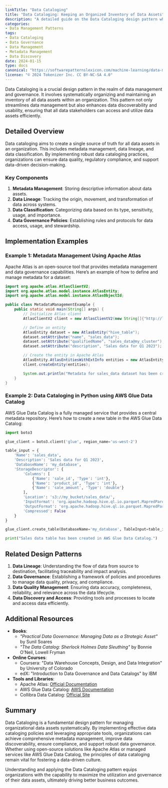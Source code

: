 ```yaml
---
linkTitle: "Data Cataloging"
title: "Data Cataloging: Keeping an Organized Inventory of Data Assets"
description: "A detailed guide on the Data Cataloging design pattern which focuses on organizing and managing an inventory of data assets to streamline data governance and enhance data management within an organization."
categories:
- Data Management Patterns
tags:
- Data Cataloging
- Data Governance
- Data Management
- Metadata Management
- Data Discovery
date: 2024-01-15
type: docs
canonical: "https://softwarepatternslexicon.com/machine-learning/data-management-patterns/data-governance/data-cataloging"
license: "© 2024 Tokenizer Inc. CC BY-NC-SA 4.0"
---
```



Data Cataloging is a crucial design pattern in the realm of data management and governance. It involves systematically organizing and maintaining an inventory of all data assets within an organization. This pattern not only streamlines data management but also enhances data discoverability and usability, ensuring that all data stakeholders can access and utilize data assets efficiently. 

## Detailed Overview

Data cataloging aims to create a single source of truth for all data assets in an organization. This includes metadata management, data lineage, and data classification. By implementing robust data cataloging practices, organizations can ensure data quality, regulatory compliance, and support data-driven decision-making.

### Key Components

1. **Metadata Management**: Storing descriptive information about data assets.
2. **Data Lineage**: Tracking the origin, movement, and transformation of data across systems.
3. **Data Classification**: Categorizing data based on its type, sensitivity, usage, and importance.
4. **Data Governance Policies**: Establishing rules and protocols for data access, usage, and stewardship.

## Implementation Examples

### Example 1: Metadata Management Using Apache Atlas

Apache Atlas is an open-source tool that provides metadata management and data governance capabilities. Here’s an example of how to define and manage metadata for a dataset:

```java
import org.apache.atlas.AtlasClientV2;
import org.apache.atlas.model.instance.AtlasEntity;
import org.apache.atlas.model.instance.AtlasObjectId;

public class MetadataManagementExample {
    public static void main(String[] args) {
        // Initialize Atlas client
        AtlasClientV2 client = new AtlasClientV2(new String[]{"http://localhost:21000"}, new String[]{"admin", "admin"});

        // Define an entity
        AtlasEntity dataset = new AtlasEntity("hive_table");
        dataset.setAttribute("name", "sales_data");
        dataset.setAttribute("qualifiedName", "sales_data@my_cluster");
        dataset.setAttribute("description", "Sales data for Q1 2023");

        // Create the entity in Apache Atlas
        AtlasEntity.AtlasEntitiesWithExtInfo entities = new AtlasEntity.AtlasEntitiesWithExtInfo(dataset);
        client.createEntity(entities);

        System.out.println("Metadata for sales_data dataset has been created in Apache Atlas.");
    }
}
```

### Example 2: Data Cataloging in Python using AWS Glue Data Catalog

AWS Glue Data Catalog is a fully managed service that provides a central metadata repository. Here’s how to create a new table in the AWS Glue Data Catalog:

```python
import boto3

glue_client = boto3.client('glue', region_name='us-west-2')

table_input = {
    'Name': 'sales_data',
    'Description': 'Sales data for Q1 2023',
    'DatabaseName': 'my_database',
    'StorageDescriptor': {
        'Columns': [
            {'Name': 'sale_id', 'Type': 'int'},
            {'Name': 'product_id', 'Type': 'int'},
            {'Name': 'sale_amount', 'Type': 'double'}
        ],
        'Location': 's3://my_bucket/sales_data/',
        'InputFormat': 'org.apache.hadoop.hive.ql.io.parquet.MapredParquetInputFormat',
        'OutputFormat': 'org.apache.hadoop.hive.ql.io.parquet.MapredParquetOutputFormat',
        'Compressed': False
    }
}

glue_client.create_table(DatabaseName='my_database', TableInput=table_input)

print("Sales data table has been created in AWS Glue Data Catalog.")
```

## Related Design Patterns

1. **Data Lineage**: Understanding the flow of data from source to destination, facilitating traceability and impact analysis.
2. **Data Governance**: Establishing a framework of policies and procedures to manage data quality, privacy, and compliance.
3. **Data Quality Management**: Ensuring data accuracy, completeness, reliability, and relevance across the data lifecycle.
4. **Data Discovery and Access**: Providing tools and processes to locate and access data efficiently.

## Additional Resources

- **Books**:
  - *"Practical Data Governance: Managing Data as a Strategic Asset"* by Sunil Soares
  - *"The Data Catalog: Sherlock Holmes Data Sleuthing"* by Bonnie O'Neil, Lowell Fryman
- **Online Courses**:
  - Coursera: "Data Warehouse Concepts, Design, and Data Integration" by University of Colorado
  - edX: "Introduction to Data Governance and Data Catalogs" by IBM
- **Tools and Libraries**:
  - Apache Atlas: [Official Documentation](https://atlas.apache.org/)
  - AWS Glue Data Catalog: [AWS Documentation](https://docs.aws.amazon.com/glue/latest/dg/populate-data-catalog.html)
  - Collibra Data Catalog: [Official Site](https://www.collibra.com/us/en/products/data-catalog)

## Summary

Data Cataloging is a fundamental design pattern for managing organizational data assets systematically. By implementing effective data cataloging policies and leveraging appropriate tools, organizations can achieve comprehensive metadata management, improve data discoverability, ensure compliance, and support robust data governance. Whether using open-source solutions like Apache Atlas or managed services like AWS Glue Data Catalog, the principles of data cataloging remain vital for fostering a data-driven culture.

Understanding and applying the Data Cataloging pattern equips organizations with the capability to maximize the utilization and governance of their data assets, ultimately driving better business outcomes.
